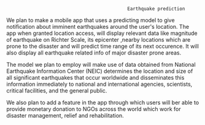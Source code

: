                                                 Earthquake prediction
We plan to make a mobile app that uses a predicting model to give notification about imminent earthquakes around the user's location. The app when granted location access, will display relevant data like magnitude of earthquake on Richter Scale, its epicenter ,nearby locations which are prone to the disaster and will predict time range of its next occurence. It will also display all earthquake related info of major disaster prone areas. 
 
The model we plan to employ will make use of data obtained from National Earthquake Information Center (NEIC) determines the location and size of all significant earthquakes that occur worldwide and disseminates this information immediately to national and international agencies, scientists, critical facilities, and the general public. 

We also plan to add a feature in the app through which users will ber able to provide monetary donation to NGOs across the world which work for disaster management, relief and rehabilitation.
